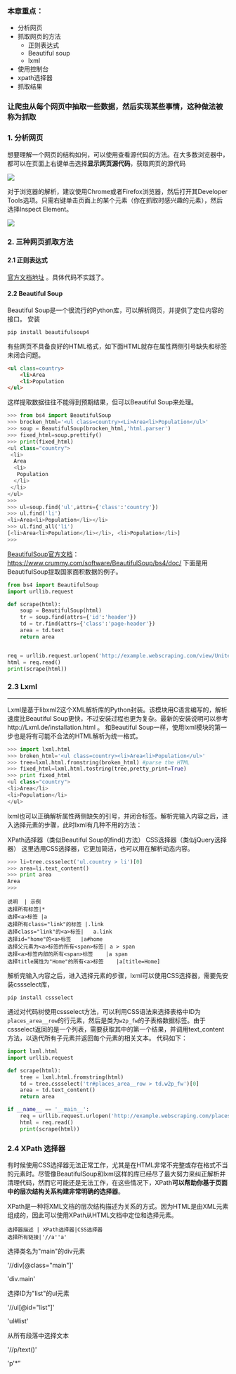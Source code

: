 
### 本章重点：

- 分析网页
- 抓取网页的方法
	- 正则表达式
	- Beautiful soup
	- lxml
- 使用控制台
- xpath选择器
- 抓取结果

### 让爬虫从每个网页中抽取一些数据，然后实现某些事情，这种做法被称为抓取

### 1. 分析网页

想要理解一个网页的结构如何，可以使用查看源代码的方法。在大多数浏览器中，都可以在页面上右键单击选择**显示网页源代码**，获取网页的源代码

![](./_image/2019-05-08-11-20-55.png)

对于浏览器的解析，建议使用Chrome或者Firefox浏览器，然后打开其Developer Tools选项。只需右键单击页面上的某个元素（你在抓取时感兴趣的元素），然后选择Inspect Element。

![](./_image/2019-05-08-11-25-51.png)

### 2. 三种网页抓取方法
#### 2.1 正则表达式
[官方文档地址](https://docs.python.org/zh-cn/3/howto/regex.html) 。具体代码不实践了。

#### 2.2  Beautiful Soup

 Beautiful Soup是一个很流行的Python库，可以解析网页，并提供了定位内容的接口。
安装
```pip
pip install beautifulsoup4
```
有些网页不具备良好的HTML格式，如下面HTML就存在属性两侧引号缺失和标签未闭合问题。
```html
<ul class=country>
	<li>Area
	<li>Population
</ul>
```

这样提取数据往往不能得到预期结果，但可以Beautiful Soup来处理。
```python
>>> from bs4 import BeautifulSoup
>>> brocken_html='<ul class=country><Li>Area<li>Population</ul>'
>>> soup = BeautifulSoup(brocken_html,'html.parser')
>>> fixed_html=soup.prettify()
>>> print(fixed_html)
<ul class="country">
 <li>
  Area
  <li>
   Population
  </li>
 </li>
</ul>
>>> 
>>> ul=soup.find('ul',attrs={'class':'country'})
>>> ul.find('li')
<li>Area<li>Population</li></li>
>>> ul.find_all('li')
[<li>Area<li>Population</li></li>, <li>Population</li>]
>>> 
```

[BeautifulSoup官方文档](https://www.crummy.com/software/BeautifulSoup/bs4/doc/ )：https://www.crummy.com/software/BeautifulSoup/bs4/doc/ 下面是用BeautifulSoup提取国家面积数据的例子。

```python
from bs4 import BeautifulSoup
import urllib.request

def scrape(html):
	soup = BeautifulSoup(html) 	
	tr = soup.find(attrs={'id':'header'})
	td = tr.find(attrs={'class':'page-header'})  
	area = td.text 
	return area


req = urllib.request.urlopen('http://example.webscraping.com/view/United-Kingdom-239')
html = req.read()
print(scrape(html))

```
### 2.3 Lxml
- - - - - 

Lxml是基于libxml2这个XML解析库的Python封装。该模块用C语言编写的，解析速度比Beautiful Soup更快，不过安装过程也更为复杂。最新的安装说明可以参考http://Lxml.de/installation.html 。 和Beautiful Soup一样，使用lxml模块的第一步也是将有可能不合法的HTML解析为统一格式。


```python
>>> import lxml.html
>>> broken_html='<ul class=country><li>Area<li>Population</ul>'
>>> tree=lxml.html.fromstring(broken_html) #parse the HTML
>>> fixed_html=lxml.html.tostring(tree,pretty_print=True)
>>> print fixed_html
<ul class="country">
<li>Area</li>
<li>Population</li>
</ul>
```
lxml也可以正确解析属性两侧缺失的引号，并闭合标签。解析完输入内容之后，进入选择元素的步骤，此时lxml有几种不用的方法：

XPath选择器（类似Beautiful Soup的find()方法）
CSS选择器（类似jQuery选择器）
这里选用CSS选择器，它更加简洁，也可以用在解析动态内容。

```python
>>> li=tree.cssselect('ul.country > li')[0]
>>> area=li.text_content()
>>> print area
Area
>>> 
```
```table
说明	| 示例
选择所有标签|*
选择<a>标签	|a
选择所有class="link"的标签	|.link
选择class="link"的<a>标签|	a.link
选择id="home"的<a>标签	|a#home
选择父元素为<a>标签的所有<span>标签|	a > span
选择<a>标签内部的所有<span>标签	|a span
选择title属性为"Home"的所有<a>标签	|a[title=Home]
```
解析完输入内容之后，进入选择元素的步骤，lxml可以使用CSS选择器，需要先安装cssselect库，
```pip
pip install cssselect
```
通过对代码树使用cssselect方法，可以利用CSS语法来选择表格中ID为`places_area__row`的行元素，然后是类为`w2p_fw`的子表格数据标签。由于cssselect返回的是一个列表，需要获取其中的第一个结果，并调用text_content方法，以迭代所有子元素并返回每个元素的相关文本。
代码如下：
```python
import lxml.html
import urllib.request

def scrape(html):
	tree = lxml.html.fromstring(html)
	td = tree.cssselect('tr#places_area__row > td.w2p_fw')[0]
	area = td.text_content() 
	return area

if __name__ == '__main__':
	req = urllib.request.urlopen('http://example.webscraping.com/places/default/view/Aland-Islands-2')
	html = req.read()
	print(scrape(html))
```

### 2.4 XPath 选择器

有时候使用CSS选择器无法正常工作，尤其是在HTML非常不完整或存在格式不当的元素时。尽管像BeautifulSoup和lxml这样的库已经尽了最大努力来纠正解析并清理代码，然而它可能还是无法工作，在这些情况下，XPath**可以帮助你基于页面中的层次结构关系构建非常明确的选择器**。

XPath是一种将XML文档的层次结构描述为关系的方式。因为HTML是由XML元素组成的，因此可以使用XPath从HTML文档中定位和选择元素。

```table
选择器描述 | XPath选择器|CSS选择器
选择所有链接|'//a''a'
```




选择类名为"main"的div元素

'//div[@class="main"]'

'div.main'

选择ID为"list"的ul元素

'//ul[@id="list"]'

'ul#list'

从所有段落中选择文本

'//p/text()'

'p'*”

